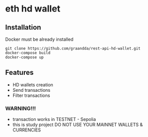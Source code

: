 # eth hd wallet

## Installation

Docker must be already installed

```shell
git clone https://github.com/graandda/rest-api-hd-wallet.git
docker-compose build
docker-compose up
```
## Features

* HD wallets creation
* Send transactions
* Filter transactions

### WARNING!!!

- transaction works in TESTNET - Sepolia
- this is study project DO NOT USE YOUR MAINNET WALLETS & CURRENCIES
